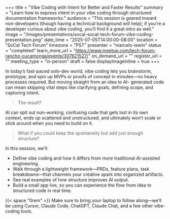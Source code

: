 +++
title = "Vibe Coding with Intent for Better and Faster Results"
summary = "Learn how to express intent in your vibe coding through structured documentation frameworks."
audience = "This session is geared toward non-developers (though having a technical background will help); if you’re a developer curious about vibe coding, you’ll find it a great intro as well."
image = "/images/presentations/socal-socal-tech-forum-vibe-coding-presentation.png"
date_time = "2025-07-05T14:00:00-08:00"
location = "SoCal Tech Forum"
timezone = "PST"
presenter = "marcelo-lewin"
status = "completed"
learn_more_url = "https://www.meetup.com/tech-forum-rancho-cucamonga/events/307621527/"
on_demand_url = ""
register_url = ""
meeting_type = "in-person"
draft = false
displayImageInline = true
+++

In today’s fast-paced solo-dev world, vibe coding lets you brainstorm, prototype, and spin up MVPs or
proofs of concept in minutes—no heavy processes required. But moving straight from an idea to AI-
generated code can mean skipping vital steps like clarifying goals, defining scope, and capturing intent.

> The result? 

AI can spit out non-working, confusing code that gets lost in its own context, ends up scattered
and unstructured, and ultimately won’t scale or stick around when you need to build on it.

> What if you could keep the spontaneity but add just enough structure?

In this session, we’ll:

- Define vibe coding and how it differs from more traditional AI-assisted engineering.
- Walk through a lightweight framework—PRDs, feature plans, task breakdowns—that channels
your creative spark into organized artifacts.
- See real examples of how structure improves AI output.
- Build a small app live, so you can experience the flow from idea to structured code in real time.

{{< space "0rem" >}}
Make sure to bring your laptop to follow along—we’ll be using Cursor, Claude Code, ChatGPT, Claude Chat,
and a few other vibe-coding tools.
